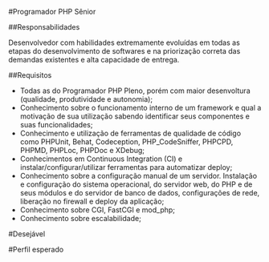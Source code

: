 #Programador PHP Sênior

##Responsabilidades

Desenvolvedor com habilidades extremamente evoluídas em todas as etapas do desenvolvimento de softwares e na priorização correta das demandas existentes e alta capacidade de entrega.

##Requisitos

- Todas as do Programador PHP Pleno, porém com maior desenvoltura (qualidade, produtividade e autonomia);
- Conhecimento sobre o funcionamento interno de um framework e qual a motivação de sua utilização sabendo identificar seus componentes e suas funcionalidades;
- Conhecimento e utilização de ferramentas de qualidade de código como PHPUnit, Behat, Codeception, PHP_CodeSniffer, PHPCPD, PHPMD, PHPLoc, PHPDoc e XDebug;
- Conhecimentos em Continuous Integration (CI) e instalar/configurar/utilizar ferramentas para automatizar deploy;
- Conhecimento sobre a configuração manual de um servidor. Instalação e configuração do sistema operacional, do servidor web, do PHP e de seus módulos e do servidor de banco de dados, configurações de rede, liberação no firewall e deploy da aplicação;
- Conhecimento sobre CGI, FastCGI e mod_php;
- Conhecimento sobre escalabilidade;

#Desejável


#Perfil esperado

